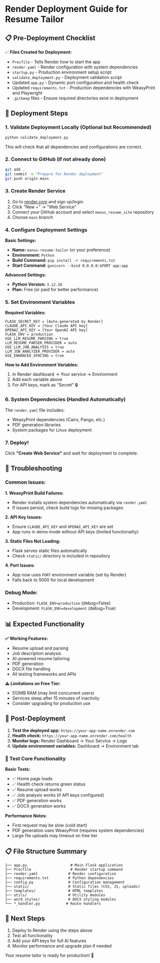 # Render Deployment Guide for Resume Tailor

## 📋 Pre-Deployment Checklist

✅ **Files Created for Deployment:**
- `Procfile` - Tells Render how to start the app
- `render.yaml` - Render configuration with system dependencies
- `startup.py` - Production environment setup script
- `validate_deployment.py` - Deployment validation script
- Updated `app.py` - Dynamic port configuration and health check
- Updated `requirements.txt` - Production dependencies with WeasyPrint and Playwright
- `.gitkeep` files - Ensure required directories exist in deployment

## 🚀 Deployment Steps

### 1. Validate Deployment Locally (Optional but Recommended)
```bash
python validate_deployment.py
```
This will check that all dependencies and configurations are correct.

### 2. Connect to GitHub (if not already done)
```bash
git add .
git commit -m "Prepare for Render deployment"
git push origin main
```

### 3. Create Render Service
1. Go to [render.com](https://render.com) and sign up/login
2. Click "New +" → "Web Service"
3. Connect your GitHub account and select `manus_resume_site` repository
4. Choose `main` branch

### 4. Configure Deployment Settings

**Basic Settings:**
- **Name:** `manus-resume-tailor` (or your preference)
- **Environment:** `Python`
- **Build Command:** `pip install -r requirements.txt`
- **Start Command:** `gunicorn --bind 0.0.0.0:$PORT app:app`

**Advanced Settings:**
- **Python Version:** `3.12.10`
- **Plan:** Free (or paid for better performance)

### 5. Set Environment Variables

**Required Variables:**
```
FLASK_SECRET_KEY = [Auto-generated by Render]
CLAUDE_API_KEY = [Your Claude API key]
OPENAI_API_KEY = [Your OpenAI API key]
FLASK_ENV = production
USE_LLM_RESUME_PARSING = true
LLM_RESUME_PARSER_PROVIDER = auto
USE_LLM_JOB_ANALYSIS = true
LLM_JOB_ANALYZER_PROVIDER = auto
USE_ENHANCED_SPACING = true
```

**How to Add Environment Variables:**
1. In Render dashboard → Your service → Environment
2. Add each variable above
3. For API keys, mark as "Secret" 🔒

### 6. System Dependencies (Handled Automatically)

The `render.yaml` file includes:
- WeasyPrint dependencies (Cairo, Pango, etc.)
- PDF generation libraries
- System packages for Linux deployment

### 7. Deploy!

Click **"Create Web Service"** and wait for deployment to complete.

## 🔧 Troubleshooting

### Common Issues:

**1. WeasyPrint Build Failures:**
- Render installs system dependencies automatically via `render.yaml`
- If issues persist, check build logs for missing packages

**2. API Key Issues:**
- Ensure `CLAUDE_API_KEY` and `OPENAI_API_KEY` are set
- App runs in demo mode without API keys (limited functionality)

**3. Static Files Not Loading:**
- Flask serves static files automatically
- Check `static/` directory is included in repository

**4. Port Issues:**
- App now uses `PORT` environment variable (set by Render)
- Falls back to 5000 for local development

### Debug Mode:
- Production: `FLASK_ENV=production` (debug=False)
- Development: `FLASK_ENV=development` (debug=True)

## 📊 Expected Functionality

**✅ Working Features:**
- Resume upload and parsing
- Job description analysis
- AI-powered resume tailoring
- PDF generation
- DOCX file handling
- All testing frameworks and APIs

**⚠️ Limitations on Free Tier:**
- 512MB RAM (may limit concurrent users)
- Services sleep after 15 minutes of inactivity
- Consider upgrading for production use

## 🔗 Post-Deployment

1. **Test the deployed app:** `https://your-app-name.onrender.com`
2. **Health check:** `https://your-app-name.onrender.com/health`
3. **Monitor logs:** Render Dashboard → Your Service → Logs
4. **Update environment variables:** Dashboard → Environment tab

### 🧪 Test Core Functionality

**Basic Tests:**
- ✅ Home page loads
- ✅ Health check returns green status
- ✅ Resume upload works
- ✅ Job analysis works (if API keys configured)
- ✅ PDF generation works
- ✅ DOCX generation works

**Performance Notes:**
- First request may be slow (cold start)
- PDF generation uses WeasyPrint (requires system dependencies)
- Large file uploads may timeout on free tier

## 📋 File Structure Summary

```
├── app.py                    # Main Flask application
├── Procfile                  # Render startup command
├── render.yaml              # Render configuration
├── requirements.txt         # Python dependencies
├── config.py                # Configuration management
├── static/                  # Static files (CSS, JS, uploads)
├── templates/               # HTML templates
├── utils/                   # Utility modules
├── word_styles/             # DOCX styling modules
└── *_handler.py            # Route handlers
```

## 🎯 Next Steps

1. Deploy to Render using the steps above
2. Test all functionality
3. Add your API keys for full AI features
4. Monitor performance and upgrade plan if needed

Your resume tailor is ready for production! 🚀 